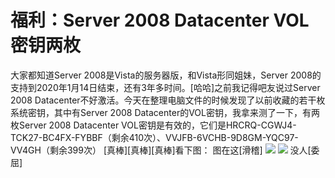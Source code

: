 # 福利：Server 2008 Datacenter VOL密钥两枚

大家都知道Server 2008是Vista的服务器版，和Vista形同姐妹，Server 2008的支持到2020年1月14日结束，还有3年多时间。\[哈哈\]之前我记得吧友说过Server 2008 Datacenter不好激活。今天在整理电脑文件的时候发现了以前收藏的若干枚系统密钥，其中有Server 2008 Datacenter的VOL密钥，我拿来测了一下，有两枚Server 2008 Datacenter VOL密钥是有效的，它们是HRCRQ-CGWJ4-TCK27-BC4FX-FYBBF（剩余410次）、VVJFB-6VCHB-9D8GM-YQC97-VV4GH（剩余399次） \[真棒\]\[真棒\]\[真棒\]看下图： 图在这\[滑稽\] ![](https://wvbarchive.s3-ap-northeast-1.amazonaws.com/4849113851/91f4dda0cd11728bf8f4e0e5c0fcc3cec1fd2c15.jpg) ![](https://wvbarchive.s3-ap-northeast-1.amazonaws.com/4849113851/a9d0df98a9014c0879e34462027b020879f4f416.jpg) 没人\[委屈\]

